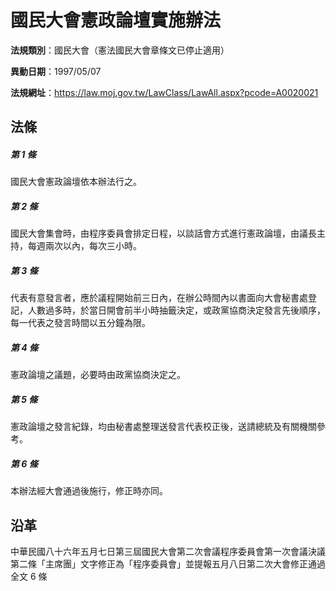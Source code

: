 # 國民大會憲政論壇實施辦法




**法規類別**：國民大會（憲法國民大會章條文已停止適用）

**異動日期**：1997/05/07  

**法規網址**：https://law.moj.gov.tw/LawClass/LawAll.aspx?pcode=A0020021



## 法條
##### 第 1 條
國民大會憲政論壇依本辦法行之。

##### 第 2 條
國民大會集會時，由程序委員會排定日程，以談話會方式進行憲政論壇，由議長主持，每週兩次以內，每次三小時。

##### 第 3 條
代表有意發言者，應於議程開始前三日內，在辦公時間內以書面向大會秘書處登記，人數過多時，於當日開會前半小時抽籤決定，或政黨協商決定發言先後順序，每一代表之發言時間以五分鐘為限。

##### 第 4 條
憲政論壇之議題，必要時由政黨協商決定之。

##### 第 5 條
憲政論壇之發言紀錄，均由秘書處整理送發言代表校正後，送請總統及有關機關參考。

##### 第 6 條
本辦法經大會通過後施行，修正時亦同。

## 沿革
中華民國八十六年五月七日第三屆國民大會第二次會議程序委員會第一次會議決議第二條「主席團」文字修正為「程序委員會」並提報五月八日第二次大會修正通過全文 6  條
